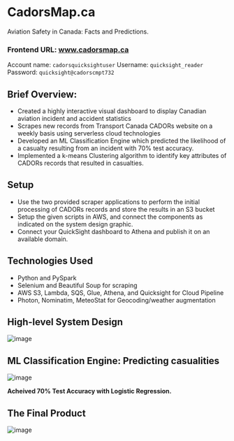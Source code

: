 # CadorsMap.ca
Aviation Safety in Canada: Facts and Predictions.

### Frontend URL: www.cadorsmap.ca
Account name: `cadorsquicksightuser`
Username: `quicksight_reader`
Password: `quicksight@cadorscmpt732`

## Brief Overview:
* Created a highly interactive visual dashboard to display Canadian aviation incident and accident statistics
* Scrapes new records from Transport Canada CADORs website on a weekly basis using serverless cloud technologies
* Developed an ML Classification Engine which predicted the likelihood of a casualty resulting from an incident with 70% test accuracy.
* Implemented a k-means Clustering algorithm to identify key attributes of CADORs records that resulted in casualties.

## Setup
* Use the two provided scraper applications to perform the initial processing of CADORs records and store the results in an S3 bucket
* Setup the given scripts in AWS, and connect the components as indicated on the system design graphic.
* Connect your QuickSight dashboard to Athena and publish it on an available domain.

## Technologies Used
* Python and PySpark
* Selenium and Beautiful Soup for scraping
* AWS S3, Lambda, SQS, Glue, Athena, and Quicksight for Cloud Pipeline
* Photon, Nominatim, MeteoStat for Geocoding/weather augmentation

## High-level System Design

![image](https://user-images.githubusercontent.com/52950086/145689353-1ce43015-1e37-40f7-bb9d-1c5b6f31a9fc.png)


## ML Classification Engine: Predicting casualities 

![image](https://user-images.githubusercontent.com/52950086/145689402-c2c4de6b-3a7e-4dbb-b045-40d8c6d1d12a.png)


**Acheived 70% Test Accuracy with Logistic Regression.**


## The Final Product

![image](https://user-images.githubusercontent.com/52950086/145689258-b98d94d0-2cd3-4b87-bb28-25faf5d83fe7.png)

